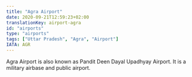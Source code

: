 ```yaml
---
title: "Agra Airport"
date: 2020-09-21T12:59:23+02:00
translationKey: airport-agra
id: "airports"
type: "airports"
tags: ["Uttar Pradesh", "Agra", "Airport"]  
IATA: AGR
---
```

Agra Airport is also known as Pandit Deen Dayal Upadhyay Airport. It is a military airbase and public airport.